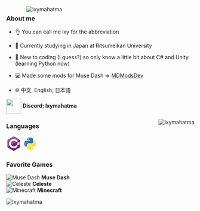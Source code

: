 <img align="right" src="https://github-readme-stats.vercel.app/api?username=lxymahatma&show_icons=true&count_private=true&&theme=radical&locale=en" alt="lxymahatma" width="450"/>

### About me

- 👌 You can call me lxy for the abbreviation

- 🏫 Currently studying in Japan at Ritsumeikan University

- 🤔 New to coding (I guess?) so only know a little bit about C# and Unity (learning Python now)

- 💻 Made some mods for Muse Dash => [MDModsDev](https://github.com/MDModsDev)

- 🌐 中文, English, 日本語

<img align="center" src="https://raw.githubusercontent.com/rahuldkjain/github-profile-readme-generator/master/src/images/icons/Social/discord.svg" height="40" width="40"  alt=""/> **Discord: lxymahatma**

<img align="right" src="https://github-readme-stats.vercel.app/api/top-langs?username=lxymahatma&show_icons=true&locale=en&layout=compact" alt="lxymahatma" />

### Languages

<p align="left"> 
<img src="https://raw.githubusercontent.com/devicons/devicon/master/icons/csharp/csharp-original.svg" alt="csharp" width="40" height="40"/>
<img src="https://raw.githubusercontent.com/devicons/devicon/master/icons/python/python-original.svg" alt="python" width="40" height="40"/>
</p>

### Favorite Games

<img src="https://i.328888.xyz/2023/05/15/ViZfId.png" alt="Muse Dash" width="40" height="40"/> **Muse Dash** <br>
<img src="https://i.328888.xyz/2023/05/15/ViZnPa.png" alt="Celeste" width="40" height="40" /> **Celeste** <br>
<img src="https://i.328888.xyz/2023/05/15/ViZZvN.png" alt="Minecraft" width="40" height="40" /> **Minecraft** <br>

<img src="https://komarev.com/ghpvc/?username=lxymahatma&label=Profile%20views&color=0e75b6&style=flat" alt="lxymahatma" />
